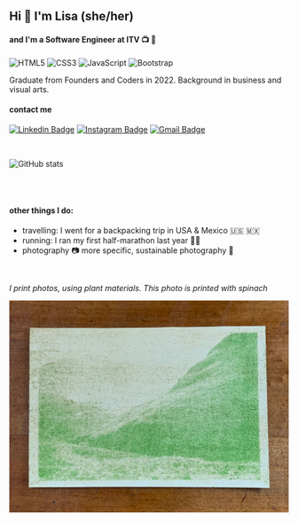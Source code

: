 ## Hi 👋 I'm Lisa (she/her)
#### and I'm a **Software Engineer** at ITV 📺 🌈

![HTML5](https://img.shields.io/badge/-HTML5-E34F26?style=flat-square&logo=html5&logoColor=white) ![CSS3](https://img.shields.io/badge/css3-%231572B6.svg?style=flat-square&logo=css3&logoColor=white) ![JavaScript](https://img.shields.io/badge/-JavaScript-black?style=flat-square&logo=javascript) ![Bootstrap](https://img.shields.io/badge/-Bootstrap-563D7C?style=flat-square&logo=bootstrap)
<br /> 

Graduate from Founders and Coders in 2022. Background in business and visual arts.
<br /> 

#### contact me

[![Linkedin Badge](https://img.shields.io/badge/-Lisa_Hanes-blue?style=flat-square&logo=Linkedin&logoColor=white&link=https://www.linkedin.com/in/lisahanes95/)](https://www.linkedin.com/in/lisahanes95/)
[![Instagram Badge](https://img.shields.io/badge/-lisadhns-purple?style=flat-square&logo=instagram&logoColor=white&link=https://www.instagram.com/lisadhns/)](https://www.instagram.com/lisadhns/)
[![Gmail Badge](https://img.shields.io/badge/-lisa.hanes@hotmail.de-c14438?style=flat-square&logo=Gmail&logoColor=white&link=mailto:lisa.hanes@hotmail.de)](mailto:lisa.hanes@hotmail.de)

<br /> 

![GitHub stats](https://github-readme-stats.vercel.app/api?username=lisahns&show_icons=true)

<br /> 
<br /> 

#### other things I do:
- travelling: I went for a backpacking trip in USA & Mexico 🇺🇸 🇲🇽
- running: I ran my first half-marathon last year 🏃‍♀️
- photography 📷 more specific, sustainable photography 🍃

<br /> 

*I print photos, using plant materials. This photo is printed with spinach*

![spinach print](https://github.com/lisahns/lisahns/blob/main/IMG_0019.jpg)


<!--
**lisahns/lisahns** is a ✨ _special_ ✨ repository because its `README.md` (this file) appears on your GitHub profile.

Here are some ideas to get you started:

- 🔭 I’m currently working on ...
- 🌱 I’m currently learning ...
- 👯 I’m looking to collaborate on ...
- 🤔 I’m looking for help with ...
- 💬 Ask me about ...
- 📫 How to reach me: ...
- 😄 Pronouns: ...
- ⚡ Fun fact: ...
-->
